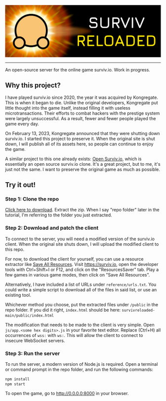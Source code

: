<img src="logo/banner.png" alt="Surviv Reloaded">
<hr>
An open-source server for the online game surviv.io. Work in progress.

## Why this project?
I have played surviv.io since 2020, the year it was acquired by Kongregate. This is when it began to die. Unlike the original developers, Kongregate put little thought into the game itself, instead filling it with useless microtransactions. Their efforts to combat hackers with the prestige system were largely unsuccessful. As a result, fewer and fewer people played the game every day.


On February 13, 2023, Kongregate announced that they were shutting down surviv.io. I started this project to preserve it. When the original site is shut down, I will publish all of its assets here, so people can continue to enjoy the game.


A similar project to this one already exists: [Open Surviv.io](https://github.com/North-West-Wind/opensurviv-server), which is essentially an open source surviv.io clone. It's a great project, but to me, it's just not the same. I want to preserve the original game as much as possible.

## Try it out!

### Step 1: Clone the repo

[Click here to download](https://gitlab.com/hasanger/survivreloaded/-/archive/main/survivreloaded-main.zip). Extract the zip. When I say "repo folder" later in the tutorial, I'm referring to the folder you just extracted.

### Step 2: Download and patch the client

To connect to the server, you will need a modified version of the surviv.io client. When the original site shuts down, I will upload the modified client to this repo.

For now, to download the client for yourself, you can use a resource extractor like [Save All Resources](https://chrome.google.com/webstore/detail/save-all-resources/abpdnfjocnmdomablahdcfnoggeeiedb). Visit https://surviv.io, open the developer tools with Ctrl+Shift+I or F12, and click on the "ResourcesSaver" tab. Play a few games in various game modes, then click on "Save All Resources".

Alternatively, I have included a list of URLs under `reference/urls.txt`. You could write a simple script to download all of the files in said list, or use an existing tool.

Whichever method you choose, put the extracted files under `/public` in the repo folder. If you did it right, `index.html` should be here: `survivreloaded-main/public/index.html`

The modification that needs to be made to the client is very simple. Open `js/app.<some hex digits>.js` in your favorite text editor. Replace (Ctrl+H) all occurrences of `wss:` with `ws:`. This will allow the client to connect to insecure WebSocket servers.

### Step 3: Run the server

To run the server, a modern version of Node.js is required. Open a terminal or command prompt in the repo folder, and run the following commands:

```
npm install
npm start
```

To open the game, go to http://0.0.0.0:8000 in your browser.
